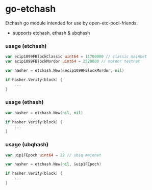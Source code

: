 # go-etchash

Etchash go module intended for use by open-etc-pool-friends.

* supports etchash, ethash & ubqhash

### usage (etchash)

```go
var ecip1099FBlockClassic uint64 = 11700000 // classic mainnet
var ecip1099FBlockMordor uint64 = 2520000 // mordor testnet

var hasher = etchash.New(&ecip1099FBlockMordor, nil)

if hasher.Verify(block) {
    ...
}
```

### usage (ethash)

```go
var hasher = etchash.New(nil, nil)

if hasher.Verify(block) {
    ...
}
```

### usage (ubqhash)

```go
var uip1FEpoch uint64 = 22 // ubiq mainnet

var hasher = etchash.New(nil, &uip1FEpoch)

if hasher.Verify(block) {
    ...
}

```

